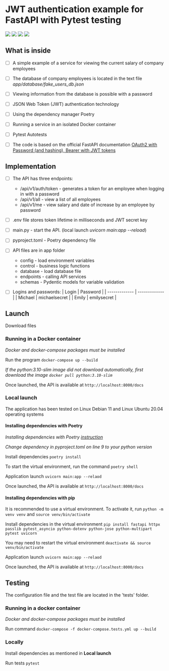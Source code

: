 # JWT authentication example for FastAPI with Pytest testing
![](https://badgen.net/badge/Python/3.10/blue) ![](https://badgen.net/badge/FastAPI/0.95.2/gray) ![](https://badgen.net/badge/Pytest/7.2.1/blue) ![](https://badgen.net/badge/Pydantic/1.10.8/gray)

## What is inside

- [ ] A simple example of a service for viewing the current salary of company employees

- [ ] The database of company employees is located in the text file *app/database/fake_users_db.json*

- [ ] Viewing information from the database is possible with a password

- [ ] JSON Web Token (JWT) authentication technology

- [ ] Using the dependency manager Poetry

- [ ] Running a service in an isolated Docker container

- [ ] Pytest Autotests

- [ ] The code is based on the official FastAPI documentation [OAuth2 with Password (and hashing), Bearer with JWT tokens](https://fastapi.tiangolo.com/tutorial/security/oauth2-jwt/)

## Implementation

- [ ] The API has three endpoints:
     - /api/v1/auth/token - generates a token for an employee when logging in with a password
     - /api/v1/all - view a list of all employees
     - /api/v1/me - view salary and date of increase by an employee by password

- [ ] .env file stores token lifetime in milliseconds and JWT secret key

- [ ] main.py - start the API. (local launch *uvicorn main:app --reload*)

- [ ] pyproject.toml - Poetry dependency file

- [ ] API files are in app folder
     - config - load environment variables
     - control - business logic functions
     - database - load database file
     - endpoints - calling API services
     - schemas - Pydentic models for variable validation

- [ ] Logins and passwords:
     | Login  | Password |
     | ------------- | ------------- |
     | Michael  | michaelsecret  |
     | Emily  | emilysecret  |

## Launch

Download files

### Running in a Docker container

*Docker and docker-compose packages must be installed*

Run the program `docker-compose up --build`

*If the python:3.10-slim image did not download automatically, first download the image `docker pull python:3.10-slim`*

Once launched, the API is available at `http://localhost:8000/docs`

### Local launch

The application has been tested on Linux Debian 11 and Linux Ubuntu 20.04 operating systems

#### Installing dependencies with Poetry

*Installing dependencies with Poetry [instruction](https://python-poetry.org/docs/)*

*Change dependency in pyproject.toml on line 9 to your python version*

Install dependencies `poetry install`

To start the virtual environment, run the command `poetry shell`

Application launch `uvicorn main:app --relaod`

Once launched, the API is available at `http://localhost:8000/docs`

#### Installing dependencies with pip

It is recommended to use a virtual environment. To activate it, run `python -m venv venv` and `source venv/bin/activate`

Install dependencies in the virtual environment `pip install fastapi httpx passlib pytest_asyncio python-dotenv python-jose python-multipart pytest uvicorn`

You may need to restart the virtual environment `deactivate && source venv/bin/activate`

Application launch `uvicorn main:app --relaod`

Once launched, the API is available at `http://localhost:8000/docs`

## Testing

The configuration file and the test file are located in the 'tests' folder.

### Running in a docker container

*Docker and docker-compose packages must be installed*

Run command `docker-compose -f docker-compose.tests.yml up --build`

### Locally

Install dependencies as mentioned in **Local launch**

Run tests `pytest`

